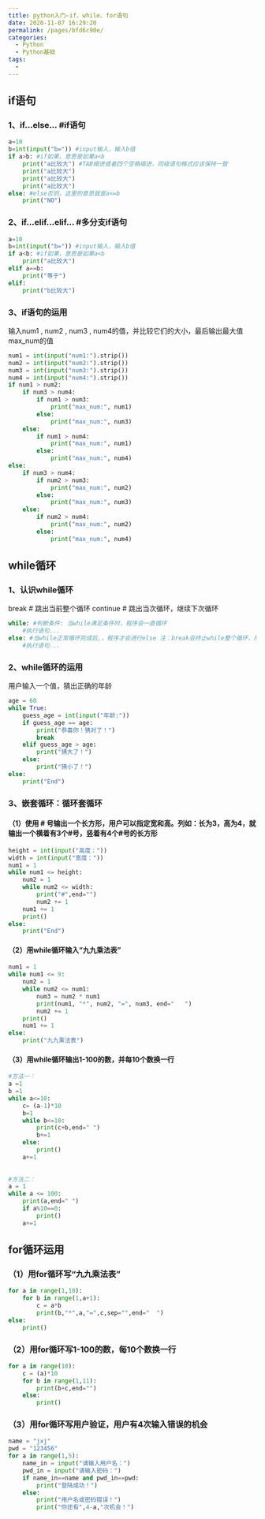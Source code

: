```yaml
---
title: python入门—if、while、for语句
date: 2020-11-07 16:29:20
permalink: /pages/bfd6c90e/
categories:
  - Python
  - Python基础
tags:
  - 
---
```

## if语句

### 1、if...else... #if语句

```python
a=10
b=int(input("b=")) #input输入，输入b值
if a>b: #if如果，意思是如果a<b
    print("a比较大") #TAB缩进或者四个空格缩进，同级语句格式应该保持一致
    print("a比较大")
    print("a比较大")
    print("a比较大")
else: #else否则，这里的意思就是a<=b
    print("NO")
```

### 2、if...elif...elif... #多分支if语句

```python
a=10
b=int(input("b=")) #input输入，输入b值
if a<b: #if如果，意思是如果a<b
    print("a比较大")
elif a==b:
    print("等于")
elif:
    print("b比较大")
```

### 3、if语句的运用

输入num1 , num2 , num3 , num4的值，并比较它们的大小，最后输出最大值max_num的值

```python
num1 = int(input("num1:").strip())
num2 = int(input("num2:").strip())
num3 = int(input("num3:").strip())
num4 = int(input("num4:").strip())
if num1 > num2:
    if num3 > num4:
        if num1 > num3:
            print("max_num:", num1)
        else:
            print("max_num:", num3)
    else:
        if num1 > num4:
            print("max_num:", num1)
        else:
            print("max_num:", num4)
else:
    if num3 > num4:
        if num2 > num3:
            print("max_num:", num2)
        else:
            print("max_num:", num3)
    else:
        if num2 > num4:
            print("max_num:", num2)
        else:
            print("max_num:", num4)
```

## while循环

### 1、认识while循环

break # 跳出当前整个循环
continue # 跳出当次循环，继续下次循环

```python
while: #判断条件: 当while满足条件时，程序会一直循环
	#执行语句...
else: #当while正常循环完成后,，程序才会进行else 注：break会终止while整个循环，所以程序不会进行else；而continue是跳过当次循环继续下次循环，所以程序会进行else
	#执行语句...
```

### 2、while循环的运用

用户输入一个值，猜出正确的年龄

```python
age = 60
while True:
    guess_age = int(input("年龄:"))
    if guess_age == age:
        print("恭喜你！猜对了！")
        break
    elif guess_age > age:
        print("猜大了！")
    else:
        print("猜小了！")
else:
    print("End")
```

### 3、嵌套循环：循环套循环

#### （1）使用 # 号输出一个长方形，用户可以指定宽和高。列如：长为3，高为4，就输出一个横着有3个#号，竖着有4个#号的长方形

```python
height = int(input("高度："))
width = int(input("宽度："))
num1 = 1
while num1 <= height:
    num2 = 1
    while num2 <= width:
        print("#",end="")
        num2 += 1
    num1 += 1
    print()
else:
    print("End")
```

#### （2）用while循环输入“九九乘法表”

```python
num1 = 1
while num1 <= 9:
    num2 = 1
    while num2 <= num1:
        num3 = num2 * num1
        print(num1, "*", num2, "=", num3, end="   ")
        num2 += 1
    print()
    num1 += 1
else:
    print("九九乘法表")
```

#### （3）用while循环输出1-100的数，并每10个数换一行

```python
#方法一：
a =1
b =1
while a<=10:
    c= (a-1)*10
    b=1
    while b<=10:
        print(c+b,end=" ")
        b+=1
    else:
        print()
    a+=1
    
    
#方法二：
a = 1
while a <= 100:
    print(a,end=" ")
    if a%10==0:
        print()
    a+=1
```

## for循环运用

### （1）用for循环写“九九乘法表”

```python
for a in range(1,10):
	for b in range(1,a+1):
		c = a*b
		print(b,"*",a,"=",c,sep="",end="  ")
else:
	print()
```

### （2）用for循环写1-100的数，每10个数换一行

```python
for a in range(10):
	c = (a)*10
    for b in range(1,11):
        print(b+c,end="")
    else:
        print()
```

### （3）用for循环写用户验证，用户有4次输入错误的机会

```python
name = "jxj"
pwd = "123456"
for a in range(1,5):
    name_in = input("请输入用户名：")
    pwd_in = input("请输入密码：")
    if name_in==name and pwd_in==pwd:
        print("登陆成功！")
    else:
        print("用户名或密码错误！")
        print("你还有",4-a,"次机会！")
```

